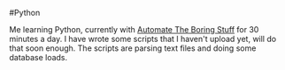 #Python

Me learning Python, currently with [Automate The Boring Stuff](https://automatetheboringstuff.com/) for 30 minutes a day. I have wrote some scripts that I haven't upload yet, will do that soon enough. The scripts are parsing text files and doing some database loads.